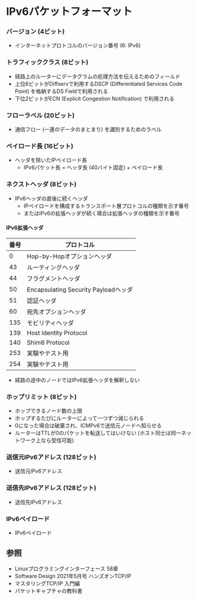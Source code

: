# IPv6パケットフォーマット
### バージョン (4ビット)
- インターネットプロトコルのバージョン番号 (6: IPv6)

### トラフィッククラス (8ビット)
- 経路上のルーターにデータグラムの処理方法を伝えるためのフィールド
- 上位6ビットがDiffservで利用するDSCP (Differentiated Services Code Point) を格納するDS Fieldで利用される
- 下位2ビットがECN (Explicit Congestion Notification) で利用される

### フローラベル (20ビット)
- 通信フロー (一連のデータのまとまり) を識別するためのラベル

### ペイロード長 (16ビット)
- ヘッダを除いたIPペイロード長
  - IPv6パケット長 = ヘッダ長 (40バイト固定) + ペイロード長

### ネクストヘッダ (8ビット)
- IPv6ヘッダの直後に続くヘッダ
  - IPペイロードを構成するトランスポート層プロトコルの種類を示す番号
  - またはIPv6の拡張ヘッダが続く場合は拡張ヘッダの種類を示す番号

#### IPv6拡張ヘッダ

| 番号 | プロトコル                           |
| -    | -                                    |
| 0    | Hop-by-Hopオプションヘッダ           |
| 43   | ルーティングヘッダ                   |
| 44   | フラグメントヘッダ                   |
| 50   | Encapsulating Security Payloadヘッダ |
| 51   | 認証ヘッダ                           |
| 60   | 宛先オプションヘッダ                 |
| 135  | モビリティヘッダ                     |
| 139  | Host Identity Protocol               |
| 140  | Shim6 Protocol                       |
| 253  | 実験やテスト用                       |
| 254  | 実験やテスト用                       |

- 経路の途中のノードではIPv6拡張ヘッダを解釈しない

### ホップリミット (8ビット)
- ホップできるノード数の上限
- ホップするたびにルーターによって一つずつ減じられる
- 0になった場合は破棄され、ICMPv6で送信元ノードへ知らせる
- ルーターはTTLが0のパケットを転送してはいけない (ホスト同士は同一ネットワーク上なら受信可能)

### 送信元IPv6アドレス (128ビット)
- 送信元IPv6アドレス

### 送信先IPv6アドレス (128ビット)
- 送信先IPv6アドレス

### IPv6ペイロード
- IPv6ペイロード

## 参照
- Linuxプログラミングインターフェース 58章
- Software Design 2021年5月号 ハンズオンTCP/IP
- マスタリングTCP/IP 入門編
- パケットキャプチャの教科書
